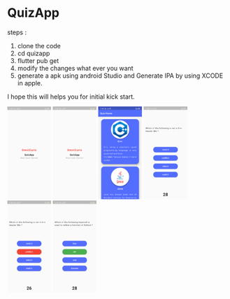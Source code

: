 # QuizApp

steps :
1) clone the code
2) cd quizapp
3) flutter pub get
4) modify the changes what ever you want
5) generate a apk using android Studio and Generate IPA by using XCODE in apple.

I hope this will helps you for initial kick start.

<IMG SRC="assets/images/quizgif.gif" alt="QuizAppDemo" width=100>
  
<img src = "assets/images/image1.png" width = 100>
<img src = "assets/images/image2.png" width = 100>
<img src = "assets/images/image3.png" width = 100>
<img src = "assets/images/image4.png" width = 100>
<img src = "assets/images/image5.png" width = 100>

